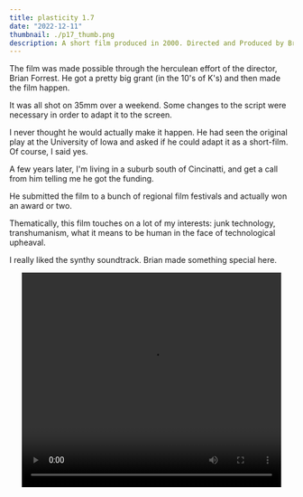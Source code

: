 ```yaml
---
title: plasticity 1.7
date: "2022-12-11"
thumbnail: ./p17_thumb.png
description: A short film produced in 2000. Directed and Produced by Brian Forrest. Screenplay co-written by Oliver Nowak, from the original play by Oliver Nowak.
---
```


The film was made possible through the herculean effort of the director, Brian Forrest. He got a pretty big grant (in the 10's of K's) and then made the film happen.

It was all shot on 35mm over a weekend. Some changes to the script were necessary in order to adapt it to the screen.

I never thought he would actually make it happen. He had seen the original play at the University of Iowa and asked if he could adapt it as a short-film. Of course, I said yes.

A few years later, I'm living in a suburb south of Cincinatti, and get a call from him telling me he got the funding.

He submitted the film to a bunch of regional film festivals and actually won an award or two.

Thematically, this film touches on a lot of my interests: junk technology, transhumanism, what it means to be human in the face of technological upheaval.

I really liked the synthy soundtrack. Brian made something special here.

<div style="text-align: center">
<video id='_video_container' width='460' height='380' controls >
    <source src="./plasticity17.iphone.mp4" type="video/mp4">
    <source src="./plasticity17.theora.ogv" type="video/ogg">
    <source src="./plasticity17.webmvp8.webm" type="video/webm">
</video>
</div>
